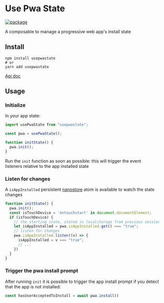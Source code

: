 # Use Pwa State

[![package](https://img.shields.io/npm/v/usepwa)](https://www.npmjs.com/package/usepwa)

A composable to manage a progressive web app's install state

## Install

```
npm install usepwastate
# or
yarn add usepwastate
```

[Api doc](docs/modules.md#usepwastate)

## Usage

### Initialize

In your app state:

```typescript
import usePwaState from "usepwastate";

const pwa = usePwaState();

function initState() {
  pwa.init();
}
```

Run the `init` function as soon as possible: this will trigger the event listeners
relative to the app installed state

### Listen for changes

A ``isAppInstalled`` persistent [nanostore](https://github.com/nanostores/persistent) atom is 
available to watch the state changes

```typescript
function initState() {
  pwa.init();
  const isTouchDevice = 'ontouchstart' in document.documentElement;
  if (isTouchDevice) {
    // the starting state, stored in localstorage from previous sessions
    let isAppInstalled = pwa.isAppInstalled.get() === "true";
    // listen for changes
    pwa.isAppInstalled.listen((v) => {
      isAppInstalled = v === "true";
      // ...
    })
  }
}
```

### Trigger the pwa install prompt

After running `init` it is possible to trigger the app install prompt
if you detect that the app is not installed:

```typescript
const hasUserAcceptedToInstall = await pwa.install()
```
